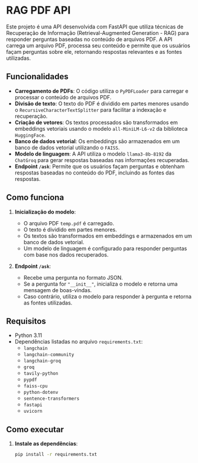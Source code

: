# RAG PDF API

Este projeto é uma API desenvolvida com FastAPI que utiliza técnicas de Recuperação de Informação (Retrieval-Augmented Generation - RAG) para responder perguntas baseadas no conteúdo de arquivos PDF. A API carrega um arquivo PDF, processa seu conteúdo e permite que os usuários façam perguntas sobre ele, retornando respostas relevantes e as fontes utilizadas.

## Funcionalidades

- **Carregamento de PDFs**: O código utiliza o `PyPDFLoader` para carregar e processar o conteúdo de arquivos PDF.
- **Divisão de texto**: O texto do PDF é dividido em partes menores usando o `RecursiveCharacterTextSplitter` para facilitar a indexação e recuperação.
- **Criação de vetores**: Os textos processados são transformados em embeddings vetoriais usando o modelo `all-MiniLM-L6-v2` da biblioteca `HuggingFace`.
- **Banco de dados vetorial**: Os embeddings são armazenados em um banco de dados vetorial utilizando o `FAISS`.
- **Modelo de linguagem**: A API utiliza o modelo `llama3-8b-8192` da `ChatGroq` para gerar respostas baseadas nas informações recuperadas.
- **Endpoint `/ask`**: Permite que os usuários façam perguntas e obtenham respostas baseadas no conteúdo do PDF, incluindo as fontes das respostas.

## Como funciona

1. **Inicialização do modelo**:
   - O arquivo PDF `temp.pdf` é carregado.
   - O texto é dividido em partes menores.
   - Os textos são transformados em embeddings e armazenados em um banco de dados vetorial.
   - Um modelo de linguagem é configurado para responder perguntas com base nos dados recuperados.

2. **Endpoint `/ask`**:
   - Recebe uma pergunta no formato JSON.
   - Se a pergunta for `"__init__"`, inicializa o modelo e retorna uma mensagem de boas-vindas.
   - Caso contrário, utiliza o modelo para responder à pergunta e retorna as fontes utilizadas.

## Requisitos

- Python 3.11
- Dependências listadas no arquivo `requirements.txt`:
  - `langchain`
  - `langchain-community`
  - `langchain-groq`
  - `groq`
  - `tavily-python`
  - `pypdf`
  - `faiss-cpu`
  - `python-dotenv`
  - `sentence-transformers`
  - `fastapi`
  - `uvicorn`

## Como executar

1. **Instale as dependências**:
   ```bash
   pip install -r requirements.txt
